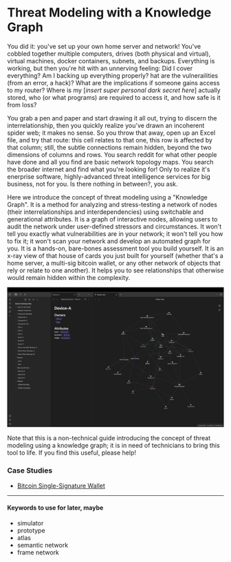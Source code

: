 # Threat Modeling with a Knowledge Graph

You did it: you've set up your own home server and network! You've cobbled together multiple computers, drives (both physical and virtual), virtual machines, docker containers, subnets, and backups. Everything is working, but then you're hit with an unnerving feeling: Did I cover everything? Am I backing up everything properly? hat are the vulnerailities (from an error, a hack)? What are the implications if someone gains access to my router? Where is my [*insert super personal dark secret here*] actually stored, who (or what programs) are required to access it, and how safe is it from loss?

You grab a pen and paper and start drawing it all out, trying to discern the interrelationship, then you quickly realize you've drawn an incoherent spider web; it makes no sense. So you throw that away, open up an Excel file, and try that route: this cell relates to that one, this row is affected by that column; still, the subtle connections remain hidden, beyond the two dimensions of columns and rows. You search reddit for what other people have done and all you find are basic network topology maps. You search the broader internet and find what you're looking for! Only to realize it's enerprise software, highly-advanced threat intelligence services for big business, not for you. Is there nothing in between?, you ask.

Here we introduce the concept of threat modeling using a "Knowledge Graph". It is a method for analyzing and stress-testing a network of nodes (their interrelationships and interdependencies) using switchable and generational attributes. It is a graph of interactive nodes, allowing users to audit the network under user-defined stressors and circumstances. It won't tell you exactly what vulnerabilities are in your network; it won't tell you how to fix it; it won't scan your network and develop an automated graph for you. It is a hands-on, bare-bones assessment tool you build yourself. It is an x-ray view of that house of cards you just built for yourself (whether that's a home server, a multi-sig bitcoin wallet, or any other network of objects that rely or relate to one another). It helps you to see relationships that otherwise would remain hidden within the complexity.

<p align="center">
<img src="_utilities/case-study-bitcoin-multisig.jpg" alt="map" title="map" />
</p>

Note that this is a non-technical guide introducing the concept of threat modeling using a knowledge graph; it is in need of technicians to bring this tool to life. If you find this useful, please help!

### Case Studies
- [Bitcoin Single-Signature Wallet](Case-Study-Bitcoin-Singlesig.md)

---
#### Keywords to use for later, maybe
- simulator
- prototype
- atlas
- semantic network
- frame network

